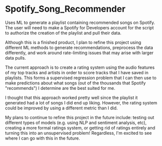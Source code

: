 # Spotify_Song_Recommender

Uses ML to generate a playlist containing recommended songs on Spotify. The user will need to make a Spotify for Developers account for the script to authorize the creation of the playlist and pull their data.

Although this is a finished product, I plan to refine this project using different ML methods to generate recommendations, preprocess the data differently, and work around rate-limiting issues that may arise with larger data pulls.

The current approach is to create a rating system using the audio features of my top tracks and artists in order to score tracks that I have saved in playlists. This forms a supervised regression problem that I can then use to make predictions about what songs (out of the thousands that Spotify "recommends") I determine are the best suited for me.

I thought that this approach worked pretty well since the playlist it generated had a lot of songs I did end up liking. However, the rating system could be improved by using a different metric than I did.

My plans to continue to refine this project in the future include: testing out different types of models (e.g. using NLP and sentiment analysis, etc), creating a more formal ratings system, or getting rid of ratings entirely and turning this into an unsupervised problem! Regardless, I'm excited to see where I can go with this in the future.
